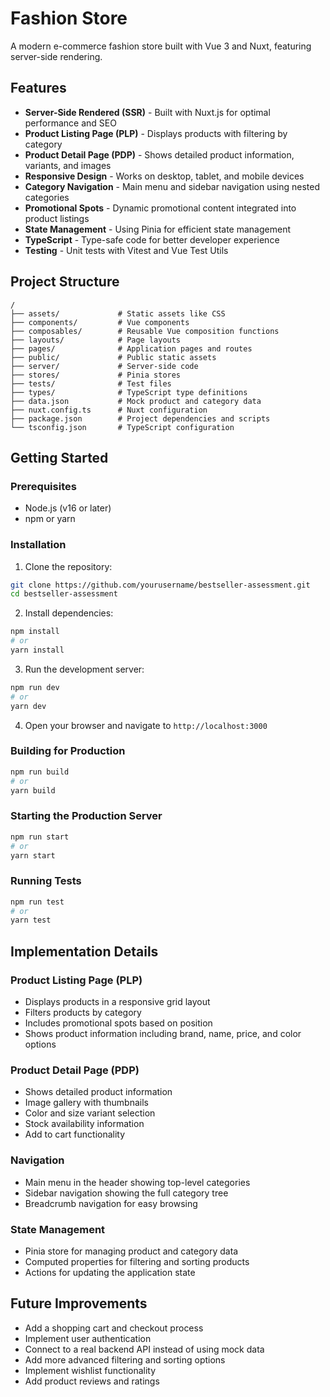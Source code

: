 # Fashion Store

A modern e-commerce fashion store built with Vue 3 and Nuxt, featuring server-side rendering.

## Features

- **Server-Side Rendered (SSR)** - Built with Nuxt.js for optimal performance and SEO
- **Product Listing Page (PLP)** - Displays products with filtering by category
- **Product Detail Page (PDP)** - Shows detailed product information, variants, and images
- **Responsive Design** - Works on desktop, tablet, and mobile devices
- **Category Navigation** - Main menu and sidebar navigation using nested categories
- **Promotional Spots** - Dynamic promotional content integrated into product listings
- **State Management** - Using Pinia for efficient state management
- **TypeScript** - Type-safe code for better developer experience
- **Testing** - Unit tests with Vitest and Vue Test Utils

## Project Structure

```
/
├── assets/             # Static assets like CSS
├── components/         # Vue components
├── composables/        # Reusable Vue composition functions
├── layouts/            # Page layouts
├── pages/              # Application pages and routes
├── public/             # Public static assets
├── server/             # Server-side code
├── stores/             # Pinia stores
├── tests/              # Test files
├── types/              # TypeScript type definitions
├── data.json           # Mock product and category data
├── nuxt.config.ts      # Nuxt configuration
├── package.json        # Project dependencies and scripts
└── tsconfig.json       # TypeScript configuration
```

## Getting Started

### Prerequisites

- Node.js (v16 or later)
- npm or yarn

### Installation

1. Clone the repository:
```bash
git clone https://github.com/yourusername/bestseller-assessment.git
cd bestseller-assessment
```

2. Install dependencies:
```bash
npm install
# or
yarn install
```

3. Run the development server:
```bash
npm run dev
# or
yarn dev
```

4. Open your browser and navigate to `http://localhost:3000`

### Building for Production

```bash
npm run build
# or
yarn build
```

### Starting the Production Server

```bash
npm run start
# or
yarn start
```

### Running Tests

```bash
npm run test
# or
yarn test
```

## Implementation Details

### Product Listing Page (PLP)

- Displays products in a responsive grid layout
- Filters products by category
- Includes promotional spots based on position
- Shows product information including brand, name, price, and color options

### Product Detail Page (PDP)

- Shows detailed product information
- Image gallery with thumbnails
- Color and size variant selection
- Stock availability information
- Add to cart functionality

### Navigation

- Main menu in the header showing top-level categories
- Sidebar navigation showing the full category tree
- Breadcrumb navigation for easy browsing

### State Management

- Pinia store for managing product and category data
- Computed properties for filtering and sorting products
- Actions for updating the application state

## Future Improvements

- Add a shopping cart and checkout process
- Implement user authentication
- Connect to a real backend API instead of using mock data
- Add more advanced filtering and sorting options
- Implement wishlist functionality
- Add product reviews and ratings